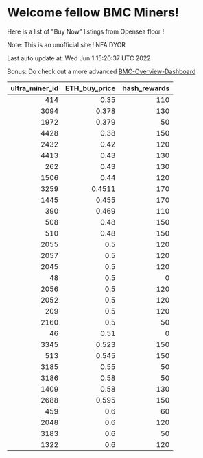 # Welcome fellow BMC Miners!
Here is a list of "Buy Now" listings from Opensea floor !

Note: This is an unofficial site ! NFA DYOR

Last auto update at: Wed Jun  1 15:20:37 UTC 2022

Bonus: Do check out a more advanced [BMC-Overview-Dashboard](https://dune.com/defifunk/BMC-Overview-Dashboard)


|   ultra_miner_id |   ETH_buy_price |   hash_rewards |
|-----------------:|----------------:|---------------:|
|              414 |          0.35   |            110 |
|             3094 |          0.378  |            130 |
|             1972 |          0.379  |             50 |
|             4428 |          0.38   |            150 |
|             2432 |          0.42   |            120 |
|             4413 |          0.43   |            130 |
|              262 |          0.43   |            130 |
|             1506 |          0.44   |            120 |
|             3259 |          0.4511 |            170 |
|             1445 |          0.455  |            170 |
|              390 |          0.469  |            110 |
|              508 |          0.48   |            150 |
|              510 |          0.48   |            150 |
|             2055 |          0.5    |            120 |
|             2057 |          0.5    |            120 |
|             2045 |          0.5    |            120 |
|               48 |          0.5    |              0 |
|             2056 |          0.5    |            120 |
|             2052 |          0.5    |            120 |
|              209 |          0.5    |            120 |
|             2160 |          0.5    |             50 |
|               46 |          0.51   |              0 |
|             3345 |          0.523  |            150 |
|              513 |          0.545  |            150 |
|             3185 |          0.55   |             50 |
|             3186 |          0.58   |             50 |
|             1409 |          0.58   |            130 |
|             2688 |          0.595  |            150 |
|              459 |          0.6    |             60 |
|             2048 |          0.6    |            120 |
|             3183 |          0.6    |             50 |
|             1322 |          0.6    |            120 |